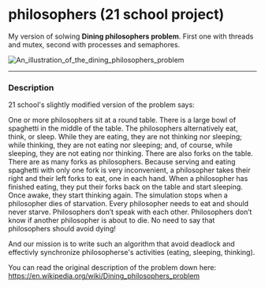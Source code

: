# philosophers (21 school project)

My version of solwing __Dining philosophers problem__. First one with threads and mutex, second with processes and semaphores. 

![An_illustration_of_the_dining_philosophers_problem](https://user-images.githubusercontent.com/90501558/173900008-cd667806-2561-48aa-bbb6-8dc582fc078f.png)

---
### Description

21 school's slightly modified version of the problem says:

One or more philosophers sit at a round table. There is a large bowl of spaghetti in the middle of the table.
The philosophers alternatively eat, think, or sleep. While they are eating, they are not thinking nor sleeping;
while thinking, they are not eating nor sleeping; and, of course, while sleeping, they are not eating nor thinking.
There are also forks on the table. There are as many forks as philosophers. 
Because serving and eating spaghetti with only one fork is very inconvenient, a philosopher takes their right and their
left forks to eat, one in each hand. When a philosopher has finished eating, they put their forks back on the table and start sleeping.
Once awake, they start thinking again. The simulation stops when a philosopher dies of starvation. Every philosopher needs
to eat and should never starve. Philosophers don’t speak with each other. Philosophers don’t know if another philosopher
is about to die. No need to say that philosophers should avoid dying!

And our mission is to write such an algorithm that avoid deadlock and effectivly synchronize philosopherse's activities
(eating, sleeping, thinking).

You can read the original description of the problem down here:
https://en.wikipedia.org/wiki/Dining_philosophers_problem
